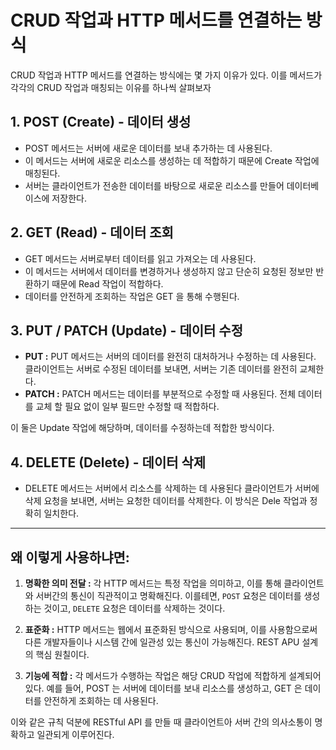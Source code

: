 CRUD 작업과 HTTP 메서드를 연결하는 방식
===
CRUD 작업과 HTTP 메서드를 연결하는 방식에는 몇 가지 이유가 있다. 이를 메서드가 각각의 CRUD 작업과 매칭되는 이유를 하나씩 살펴보자

## 1. POST (Create) - 데이터 생성
- POST 메서드는 서버에 새로운 데이터를 보내 추가하는 데 사용된다. 
- 이 메서드는 서버에 새로운 리소스를 생성하는 데 적합하기 때문에 Create 작업에 매칭된다. 
- 서버는 클라이언트가 전송한 데이터를 바탕으로 새로운 리소스를 만들어 데이터베이스에 저장한다.

## 2. GET (Read) -  데이터 조회
- GET 메서드는 서버로부터 데이터를 읽고 가져오는 데 사용된다. 
- 이 메서드는 서버에서 데이터를 변경하거나 생성하지 않고 단순히 요청된 정보만 반환하기 때문에 Read 작업이 적합하다.
- 데이터를 안전하게 조회하는 작업은 GET 을 통해 수행된다.

## 3. PUT / PATCH (Update) - 데이터 수정
- **PUT :** PUT 메서드는 서버의 데이터를 완전히 대처하거나 수정하는 데 사용된다. 클라이언트는 서버로 수정된 데이터를 보내면, 서버는 기존 데이터를 완전히 교체한다. 
- **PATCH :** PATCH 메서드는 데이터를 부분적으로 수정할 때 사용된다. 전체 데이터를 교체 할 필요 없이 일부 필드만 수정할 때 적합하다.

이 둘은 Update 작업에 해당하며, 데이터를 수정하는데 적합한 방식이다.

## 4. DELETE (Delete) - 데이터 삭제
- DELETE 메서드는 서버에서 리소스를 삭제하는 데 사용된다 클라이언트가 서버에 삭제 요청을 보내면, 서버는 요청한 데이터를 삭제한다. 이 방식은 Dele 작업과 정확히 일치한다. 

---

## 왜 이렇게 사용하냐면:

1. **명확한 의미 전달 :** 각 HTTP 메서드는 특정 작업을 의미하고, 이를 통해 클라이언트와 서버간의 통신이 직관적이고 명확해진다. 이를테면, `POST` 요청은 데이터를 생성하는 것이고, `DELETE` 요청은 데이터를 삭제하는 것이다.

2. **표준화 :** HTTP 메서드는 웹에서 표준화된 방식으로 사용되며, 이를 사용함으로써 다른 개발자들이나 시스템 간에 일관성 있는 통신이 가능해진다. REST APU 설계의 핵심 원칠이다. 
4. **기능에 적합 :** 각 메서드가 수행하는 작업은 해당 CRUD 작업에 적합하게 설계되어 있다. 예를 들어, POST 는 서버에 데이터를 보내 리소스를 생성하고, GET 은 데이터를 안전하게 조회하는 데 사용된다.

이와 같은 규칙 덕분에 RESTful API 를 만들 때 클라이언트아 서버 간의 의사소통이 명확하고 일관되게 이루어진다.